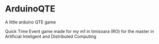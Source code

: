# ArduinoQTE
A little arduino QTE game

Quick Time Event game made for my m1 in timisoara (RO) for the master in Artificial Inteligent and Distributed Computing
